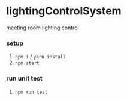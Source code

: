 # lightingControlSystem

meeting room lighting control

### setup

1. `npm i` / `yarn install`
1. `npm start`

### run unit test

1. `npm run test`
